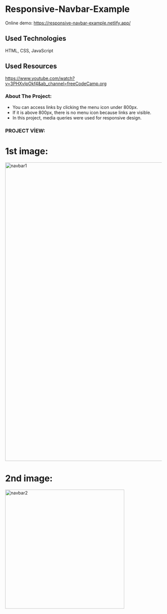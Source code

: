 # Responsive-Navbar-Example

Online demo:
https://responsive-navbar-example.netlify.app/

## Used Technologies
HTML, CSS, JavaScript

## Used Resources
https://www.youtube.com/watch?v=3PHXvlpOkf4&ab_channel=freeCodeCamp.org

### About The Project:
* You can access links by clicking the menu icon under 800px.
* If it is above 800px, there is no menu icon because links are visible.
* In this project, media queries were used for responsive design.

### PROJECT VİEW:

# 1st image: 
<img width="960" alt="navbar1" src="https://user-images.githubusercontent.com/63058707/132136906-a3d407f5-83e6-4f63-84c1-cbe531ad1103.png">

# 2nd image:
<img width="383" alt="navbar2" src="https://user-images.githubusercontent.com/63058707/132137116-3e4d70ac-4571-4f21-ae5e-d1538ab70ff1.png">

